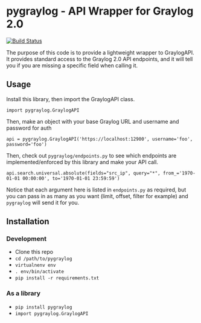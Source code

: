 # pygraylog - API Wrapper for Graylog 2.0

[![Build Status](https://travis-ci.org/zmallen/pygraylog.svg?branch=zma%2Fadd_tests)](https://travis-ci.org/zmallen/pygraylog)

The purpose of this code is to provide a lightweight wrapper to GraylogAPI. It provides standard access to the Graylog 2.0 API endpoints, and it will tell you if you are missing a specific field when calling it. 

## Usage

Install this library, then import the GraylogAPI class.

`import pygraylog.GraylogAPI`

Then, make an object with your base Graylog URL and username and password for auth

`api = pygraylog.GraylogAPI('https://localhost:12900', username='foo', password='foo')`

Then, check out `pygraylog/endpoints.py` to see which endpoints are implemented/enforced by this library and make your API call.

`api.search.universal.absolute(fields="src_ip", query="*", from_='1970-01-01 00:00:00', to='1970-01-01 23:59:59')`  

Notice that each argument here is listed in `endpoints.py` as required,  but you can pass in as many as you want (limit, offset, filter for example) and `pygraylog` will send it for you.

## Installation

### Development

* Clone this repo
* `cd /path/to/pygraylog`
* `virtualnenv env`
* `. env/bin/activate`
* `pip install -r requirements.txt`

### As a library
* `pip install pygraylog` 
* `import pygraylog.GraylogAPI`
